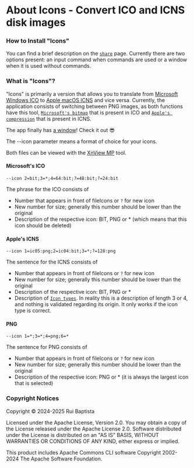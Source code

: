 # About Icons - Convert ICO and ICNS disk images

### How to Install "Icons"

You can find a brief description on the [`share`](https://github.com/eternalbits/iconStuff/tree/main/share/) 
page. Currently there are two options present: an input command when commands 
are used or a window when it is used without commands.

### What is "Icons"?

"Icons" is primarily a version that allows you to translate from [Microsoft Windows
ICO](https://en.wikipedia.org/wiki/ICO_(file_format)) to [Apple macOS
ICNS](https://en.wikipedia.org/wiki/Apple_Icon_Image_format) and vice versa.
Currently, the application consists of switching between PNG images, as both 
functions have this tool, [`Microsoft's bitmap`](https://github.com/eternalbits/iconStuff/tree/main/java/icons/src/io/github/eternalbits/bitmap/)
that is present in ICO and [`Apple's compression`](https://github.com/eternalbits/iconStuff/tree/main/java/icons/src/io/github/eternalbits/apple/) 
that is present in ICNS.

The app finally has [a window](https://github.com/eternalbits/iconStuff/releases)!
Check it out 😎

The --icon parameter means a format of choice for your icons.

Both files can be viewed with the [XnView MP](https://www.xnview.com/en/xnviewmp/) tool.

#### Microsoft's ICO
`--icon 2=bit;3=*;4=64:bit;?=48:bit;?=24:bit`

The phrase for the ICO consists of
- Number that appears in front of fileIcons or `?` for new icon
- New number for size; generally this number should be lower than the original
- Description of the respective icon: BIT, PNG or * (which means that
this icon should be deleted)

#### Apple's ICNS
`--icon 1=ic05:png;2=ic04:bit;3=*;?=128:png`

The sentence for the ICNS consists of
- Number that appears in front of fileIcons or `?` for new icon
- New number for size; generally this number should be lower than the original
- Description of the respective icon: BIT, PNG or *
- Description of [`Icon types`](https://en.wikipedia.org/wiki/Apple_Icon_Image_format#Icon_types).
In reality this is a description of length 3 or 4, and nothing is
validated regarding its origin. It only works if the icon type is
correct.

#### PNG
`--icon 1=*;3=*;4=png;6=*`

The sentence for PNG consists of
- Number that appears in front of fileIcons or `?` for new icon
- New number for size; generally this number should be lower than the original
- Description of the respective icon: PNG or * (it is always the
largest icon that is selected)

### Copyright Notices

Copyright © 2024-2025 Rui Baptista

Licensed under the Apache License, Version 2.0. You may obtain a copy of the
 License released under the Apache License 2.0. Software distributed under
 the License is distributed on an "AS IS" BASIS, WITHOUT WARRANTIES OR
 CONDITIONS OF ANY KIND, either express or implied.

This product includes Apache Commons CLI software Copyright 2002-2024
 The Apache Software Foundation.